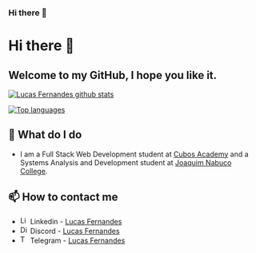 ### Hi there 👋

<!--
**lucasfpds/lucasfpds** is a ✨ _special_ ✨ repository because its `README.md` (this file) appears on your GitHub profile.
 
Here are some ideas to get you started:

- 🔭 I’m currently working on ...
- 🌱 I’m currently learning ...
- 👯 I’m looking to collaborate on ...
- 🤔 I’m looking for help with ...
- 💬 Ask me about ...
- 📫 How to reach me: ...
- 😄 Pronouns: ...
- ⚡ Fun fact: ...
-->
# Hi there 👋
## Welcome to my GitHub, I hope you like it.
[![Lucas Fernandes github stats](https://github-readme-stats.vercel.app/api?username=lucasfpds&show_icons=true&include_all_commits=true&theme=tokyonight)](https://github.com/JarlPenguin)

[![Top languages](https://github-readme-stats.vercel.app/api/top-langs/?username=lucasfpds&layout=compact&langs_count=10&theme=radical)](https://github.com/JarlPenguin)

## 🌱 What do I do
- I am a Full Stack Web Development student at [Cubos Academy](https://github.com/cubos-academy) and a Systems Analysis and Development student at [Joaquim Nabuco College](https://www.uninabuco.digital/).

## 📫 How to contact me
- <img src="https://img.icons8.com/fluent/48/000000/linkedin.png" alt="Linkedin" width="16"/> Linkedin - [Lucas Fernandes](https://www.linkedin.com/in/lfpds/)
- <img src="https://www.vectorlogo.zone/logos/discordapp/discordapp-icon.svg" alt="Discord" width="16"/> Discord - [Lucas Fernandes](https://discord.gg/ftab4W6Mnj)
- <img src="https://www.vectorlogo.zone/logos/telegram/telegram-icon.svg" alt="Telegram" width="16"/> Telegram - [Lucas Fernandes](https://t.me/Lucasfps)


